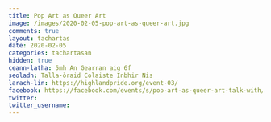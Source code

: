 ```yaml
---
title: Pop Art as Queer Art
image: /images/2020-02-05-pop-art-as-queer-art.jpg
comments: true
layout: tachartas
date: 2020-02-05
categories: tachartasan
hidden: true
ceann-latha: 5mh An Gearran aig 6f
seoladh: Talla-òraid Colaiste Inbhir Nis
larach-lin: https://highlandpride.org/event-03/
facebook: https://facebook.com/events/s/pop-art-as-queer-art-talk-with/885625398502503/
twitter:
twitter_username:
---
```


<!--more-->
